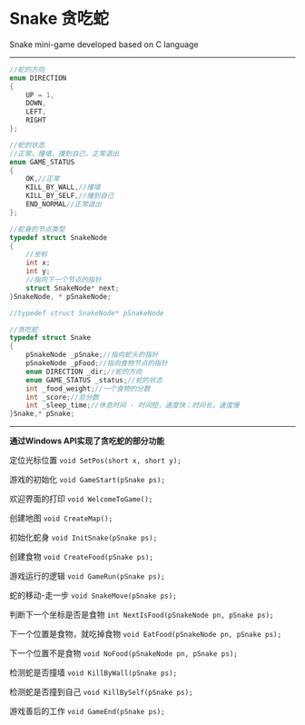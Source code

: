 # Snake 贪吃蛇
Snake mini-game developed based on C language


---

```C
//蛇的方向
enum DIRECTION
{
	UP = 1,
	DOWN,
	LEFT,
	RIGHT
};
```

```C
//蛇的状态
//正常，撞墙，撞到自己，正常退出
enum GAME_STATUS
{
	OK,//正常
	KILL_BY_WALL,//撞墙
	KILL_BY_SELF,//撞到自己
	END_NORMAL//正常退出
};
```

```C
//蛇身的节点类型
typedef struct SnakeNode
{
	//坐标
	int x;
	int y;
	//指向下一个节点的指针
	struct SnakeNode* next;
}SnakeNode, * pSnakeNode;

//typedef struct SnakeNode* pSnakeNode
```

```C
//贪吃蛇
typedef struct Snake
{
	pSnakeNode _pSnake;//指向蛇头的指针
	pSnakeNode _pFood;//指向食物节点的指针
	enum DIRECTION _dir;//蛇的方向
	enum GAME_STATUS _status;//蛇的状态
	int _food_weight;//一个食物的分数
	int _score;//总分数
	int _sleep_time;//休息时间 - 时间短，速度快；时间长，速度慢
}Snake,* pSnake;
```

---

**通过Windows API实现了贪吃蛇的部分功能**

定位光标位置
`void SetPos(short x, short y);`

游戏的初始化
`void GameStart(pSnake ps);`

欢迎界面的打印
`void WelcomeToGame();`

创建地图
`void CreateMap();`

初始化蛇身
`void InitSnake(pSnake ps);`

创建食物
`void CreateFood(pSnake ps);`

游戏运行的逻辑
`void GameRun(pSnake ps);`

蛇的移动-走一步
`void SnakeMove(pSnake ps);`

判断下一个坐标是否是食物
`int NextIsFood(pSnakeNode pn, pSnake ps);`

下一个位置是食物，就吃掉食物
`void EatFood(pSnakeNode pn, pSnake ps);`

下一个位置不是食物
`void NoFood(pSnakeNode pn, pSnake ps);`

检测蛇是否撞墙
`void KillByWall(pSnake ps);`

检测蛇是否撞到自己
`void KillBySelf(pSnake ps);`

游戏善后的工作
`void GameEnd(pSnake ps);`